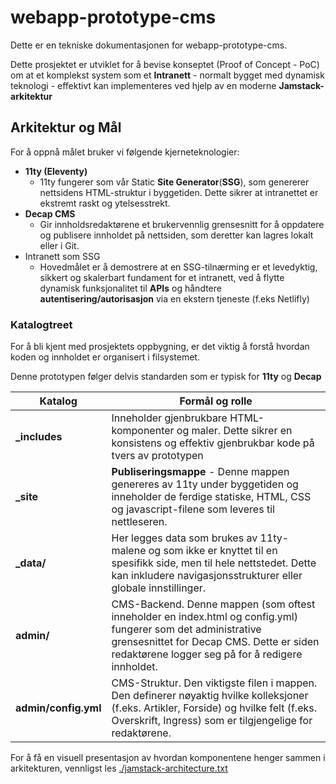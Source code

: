 #   webapp-prototype-cms
Dette er en tekniske dokumentasjonen for webapp-prototype-cms.

Dette prosjektet er utviklet for å bevise konseptet (Proof of Concept - PoC) om at et komplekst system som et **Intranett** - normalt bygget med dynamisk teknologi - effektivt kan implementeres ved hjelp av en moderne **Jamstack-arkitektur**


##  Arkitektur og Mål
For å oppnå målet bruker vi følgende kjerneteknologier:
* **11ty (Eleventy)** 
  * 11ty fungerer som vår Static **Site Generator**(**SSG**), som genererer nettsidens HTML-struktur i byggetiden. Dette sikrer at intranettet er ekstremt raskt og ytelsesstrekt.
* **Decap CMS**
  * Gir innholdsredaktørene et brukervennlig grensesnitt for å oppdatere og publisere innholdet på nettsiden, som deretter kan lagres lokalt eller i Git.
* Intranett som SSG
  * Hovedmålet er å demostrere at en SSG-tilnærming er et levedyktig, sikkert og skalerbart fundament for et intranett, ved å flytte dynamisk funksjonalitet til **APIs** og håndtere **autentisering/autorisasjon** via en ekstern tjeneste (f.eks Netlifly)

### Katalogtreet
For å bli kjent med prosjektets oppbygning, er det viktig å forstå hvordan koden og innholdet er organisert i filsystemet. 

Denne prototypen følger delvis standarden som er typisk for **11ty** og **Decap** 

| Katalog | Formål og rolle |
| ------- | --------------- |
| **_includes** | Inneholder gjenbrukbare HTML-komponenter og maler. Dette sikrer en konsistens og effektiv gjenbrukbar kode på tvers av prototypen |
| **_site** | **Publiseringsmappe** - Denne mappen genereres av 11ty under byggetiden og inneholder de ferdige statiske, HTML, CSS og javascript-filene som leveres til nettleseren. |
| **_data/** | Her legges data som brukes av 11ty-malene og som ikke er knyttet til en spesifikk side, men til hele nettstedet. Dette kan inkludere navigasjonsstrukturer eller globale innstillinger. |
| **admin/** | CMS-Backend. Denne mappen (som oftest inneholder en index.html og config.yml) fungerer som det administrative grensesnittet for Decap CMS. Dette er siden redaktørene logger seg på for å redigere innholdet. |
**admin/config.yml** | CMS-Struktur. Den viktigste filen i mappen. Den definerer nøyaktig hvilke kolleksjoner (f.eks. Artikler, Forside) og hvilke felt (f.eks. Overskrift, Ingress) som er tilgjengelige for redaktørene. |

For å få en visuell presentasjon av hvordan komponentene henger sammen i arkitekturen, vennligst les [./jamstack-architecture.txt](./Jamstack-arkitektur.txt)
